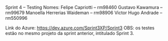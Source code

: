 Sprint 4 – Testing
Nomes: 
Felipe Capriotti – rm98460 
Gustavo Kawamura – rm99679 
Manoella Herrerias Waideman – rm98906 
Victor Hugo Andrade – rm550996 

Link do Azure:   https://dev.azure.com/Sprint3XP/Sprint3
OBS: os testes estão no mesmo projeto da sprint anterior, intitulado Sprint 3.
